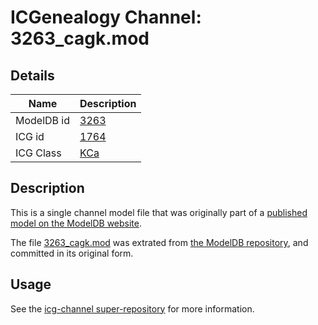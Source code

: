 # ICGenealogy Channel: 3263\_cagk.mod

## Details

Name | Description
---- | -----------
ModelDB id | [3263](http://senselab.med.yale.edu/ModelDB/ShowModel.cshtml?model=3263)
ICG id | [1764](http://icg.neurotheory.ox.ac.uk/channels/5/1764)
ICG Class | [KCa](http://icg.neurotheory.ox.ac.uk/channels/5)

## Description

This is a single channel model file that was originally part of a [published model on the ModelDB website](http://senselab.med.yale.edu/mModelDB/ShowModel.cshtml?model=3263).

The file [3263\_cagk.mod](3263_cagk.mod) was extrated from [the ModelDB repository](http://senselab.med.yale.edu/ModelDB/ShowModel.cshtml?model=3263), and committed in its original form.

## Usage

See the [icg-channel super-repository](https://github.com/icgenealogy/icg-channels) for more information.